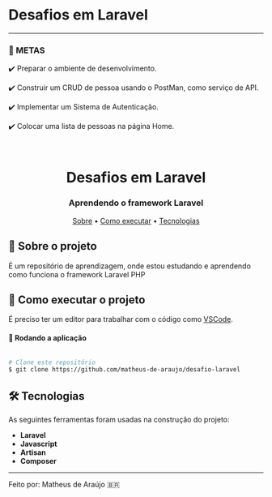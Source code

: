 # Desafios em Laravel

------



### :rocket: M​ETAS 

:heavy_check_mark: Preparar o ambiente de desenvolvimento.

:heavy_check_mark:  Construir um CRUD de pessoa usando o PostMan, como serviço de API.

:heavy_check_mark:  Implementar um Sistema de Autenticação.

:heavy_check_mark:  Colocar uma lista de pessoas na página Home.

​	 

<h1 align="center" font-weight:bold">
   Desafios em Laravel
</h1>

<h3 align="center">
    Aprendendo o framework Laravel
</h3>

<p align="center">
	<a href="#-sobre-o-projeto">Sobre</a> •
 	<a href="#-como-executar-o-projeto">Como executar</a> • 
  	<a href="#-tecnologias">Tecnologias</a>
</p>


## :pencil: Sobre o projeto
É um repositório de aprendizagem, onde estou estudando e aprendendo como funciona o framework Laravel PHP
	 
## 🚀 Como executar o projeto

É preciso ter um editor para trabalhar com o código como [VSCode](https://code.visualstudio.com/).

#### 🧭 Rodando a aplicação

```bash

# Clone este repositório
$ git clone https://github.com/matheus-de-araujo/desafio-laravel

```

## 🛠 Tecnologias

As seguintes ferramentas foram usadas na construção do projeto:

- **Laravel**
- **Javascript**
- **Artisan**
- **Composer**

---

Feito por: Matheus de Araújo 🇧🇷
